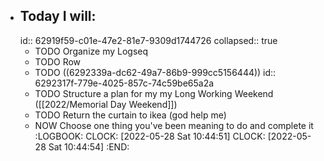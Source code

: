 - ## Today I will:
  id:: 62919f59-c01e-47e2-81e7-9309d1744726
  collapsed:: true
	- TODO Organize my Logseq
	- TODO Row
	- TODO ((6292339a-dc62-49a7-86b9-999cc5156444))
	  id:: 6292317f-779e-4025-857c-74c59be65a2a
	- TODO Structure a plan for my my Long Working Weekend ([[2022/Memorial Day Weekend]])
	- TODO Return the curtain to ikea (god help me)
	- NOW Choose one thing you've been meaning to do and complete it
	  :LOGBOOK:
	  CLOCK: [2022-05-28 Sat 10:44:51]
	  CLOCK: [2022-05-28 Sat 10:44:54]
	  :END: